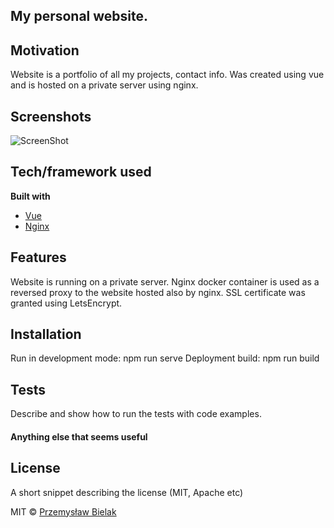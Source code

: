 ## My personal website.

## Motivation
Website is a portfolio of all my projects, contact info. Was created using vue and is hosted on a private server using nginx.
 
## Screenshots
![ScreenShot](https://i.imgur.com/j1jIWsr.png)

## Tech/framework used

<b>Built with</b>
- [Vue](https://vuejs.org/)
- [Nginx](https://www.nginx.com/)

## Features
Website is running on a private server.
Nginx docker container is used as a reversed proxy to the website hosted also by nginx.
SSL certificate was granted using LetsEncrypt.

## Installation
Run in development mode: npm run serve
Deployment build: npm run build

## Tests
Describe and show how to run the tests with code examples.


#### Anything else that seems useful

## License
A short snippet describing the license (MIT, Apache etc)

MIT © [Przemysław Bielak]()